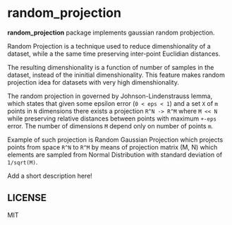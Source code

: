 # random_projection

**random_projection** package implements gaussian random probjection.

Random Projection is a technique used to reduce dimenshionality of a dataset,
while a the same time preserving inter-point Euclidian distances.

The resulting dimenshionality is a function of number of samples in the dataset,
instead of the ininitial dimenshionality.
This feature makes random projection idea for datasets with very high dimenshionality.

The random projection in governed by Johnson-Lindenstrauss lemma, which states that
given some epsilon error (`0 < eps < 1`) and a set `X` of `m` points in `N` dimensions
there exists a projection `R^N -> R^M` where `M << N` while preserving relative 
distances between points with maximum `+-eps` error.
The number of dimensions `M` depend only on number of points `m`.

Example of such projection is Random Gaussian Projection which projects points
from space `R^N` to `R^M` by means of projection matrix (M, N) which elements are
sampled from Normal Distribution with standard deviation of `1/sqrt(M)`.

Add a short description here!


## LICENSE

MIT

